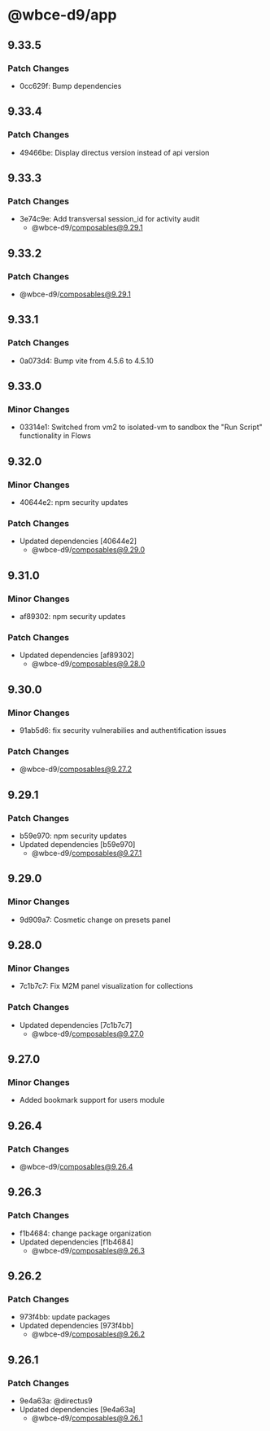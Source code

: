 # @wbce-d9/app

## 9.33.5

### Patch Changes

- 0cc629f: Bump dependencies

## 9.33.4

### Patch Changes

- 49466be: Display directus version instead of api version

## 9.33.3

### Patch Changes

- 3e74c9e: Add transversal session_id for activity audit
  - @wbce-d9/composables@9.29.1

## 9.33.2

### Patch Changes

- @wbce-d9/composables@9.29.1

## 9.33.1

### Patch Changes

- 0a073d4: Bump vite from 4.5.6 to 4.5.10

## 9.33.0

### Minor Changes

- 03314e1: Switched from vm2 to isolated-vm to sandbox the "Run Script" functionality in Flows

## 9.32.0

### Minor Changes

- 40644e2: npm security updates

### Patch Changes

- Updated dependencies [40644e2]
  - @wbce-d9/composables@9.29.0

## 9.31.0

### Minor Changes

- af89302: npm security updates

### Patch Changes

- Updated dependencies [af89302]
  - @wbce-d9/composables@9.28.0

## 9.30.0

### Minor Changes

- 91ab5d6: fix security vulnerabilies and authentification issues

### Patch Changes

- @wbce-d9/composables@9.27.2

## 9.29.1

### Patch Changes

- b59e970: npm security updates
- Updated dependencies [b59e970]
  - @wbce-d9/composables@9.27.1

## 9.29.0

### Minor Changes

- 9d909a7: Cosmetic change on presets panel

## 9.28.0

### Minor Changes

- 7c1b7c7: Fix M2M panel visualization for collections

### Patch Changes

- Updated dependencies [7c1b7c7]
  - @wbce-d9/composables@9.27.0

## 9.27.0

### Minor Changes

- Added bookmark support for users module

## 9.26.4

### Patch Changes

- @wbce-d9/composables@9.26.4

## 9.26.3

### Patch Changes

- f1b4684: change package organization
- Updated dependencies [f1b4684]
  - @wbce-d9/composables@9.26.3

## 9.26.2

### Patch Changes

- 973f4bb: update packages
- Updated dependencies [973f4bb]
  - @wbce-d9/composables@9.26.2

## 9.26.1

### Patch Changes

- 9e4a63a: @directus9
- Updated dependencies [9e4a63a]
  - @wbce-d9/composables@9.26.1
